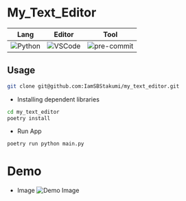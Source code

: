# My_Text_Editor

| Lang                                                                                       | Editor                                                                                                                 | Tool                                                                                                  |
| ------------------------------------------------------------------------------------------ | ---------------------------------------------------------------------------------------------------------------------- | ----------------------------------------------------------------------------------------------------- |
| ![Python](https://img.shields.io/badge/-Python-F2C63C.svg?logo=python&style=for-the-badge) | ![VSCode](https://img.shields.io/badge/-Visual%20Studio%20Code-007ACC.svg?logo=visual-studio-code&style=for-the-badge) | ![pre-commit](https://img.shields.io/badge/-pre_commit-007ACC.svg?logo=precommit&style=for-the-badge) |

## Usage

```bash
git clone git@github.com:IamSBStakumi/my_text_editor.git
```

- Installing dependent libraries

```bash
cd my_text_editor
poetry install
```

- Run App

```bash
poetry run python main.py
```

# Demo

- Image
  ![Demo Image](https://github.com/IamSBStakumi/my_text_editor/assets/122008180/b542919b-172e-4209-b3ec-d001e9a0eec3)
